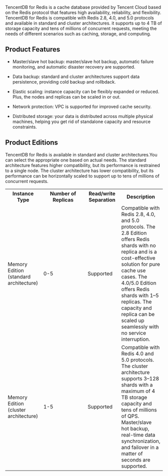 TencentDB for Redis is a cache database provided by Tencent Cloud based on the Redis protocol that features high availability, reliability, and flexibility. TencentDB for Redis is compatible with Redis 2.8, 4.0, and 5.0 protocols and available in standard and cluster architectures.
it supports up to 4 TB of storage capacity and tens of millions of concurrent requests, meeting the needs of different scenarios such as caching, storage, and computing.

## Product Features
- Master/slave hot backup: master/slave hot backup, automatic failure monitoring, and automatic disaster recovery are supported.
- Data backup: standard and cluster architectures support data persistence, providing cold backup and rollbdack.

- Elastic scaling: instance capacity can be flexibly expanded or reduced. Plus, the nodes and replicas can be scaled in or out.
- Network protection: VPC is supported for improved cache security.
- Distributed storage: your data is distributed across multiple physical machines, helping you get rid of standalone capacity and resource constraints.

## Product Editions
TencentDB for Redis is available in standard and cluster architectures.You can select the appropriate one based on actual needs. The standard architecture features higher compatibility, but its performance is restrained to a single node. The cluster architecture has lower compatibility, but its performance can be horizontally scaled to support up to tens of millions of concurrent requests.


<table>  
 <tr>  
 <th style="width: 100px;">Instance Type</th>  
 <th style="width: 200px;">Number of Replicas</th>  
 <th style="width: 100px;">Read/write Separation</th>  
 <th>Description</th>  
 </tr>  
 <tr>  
 <td>Memory Edition (standard architecture)</td>  
 <td >0-5</td>  
  <td >Supported</td>  
   <td >Compatible with Redis 2.8, 4.0, and 5.0 protocols. The 2.8 Edition offers Redis shards with no replica and is a cost-effective solution for pure cache use cases. The 4.0/5.0 Edition offers Redis shards with 1–5 replicas. The capacity and replica can be scaled up seamlessly with no service interruption.
   </td>  
 </tr>  
 <tr>  
  <tr>  
 <td>Memory Edition (cluster architecture)</td>  
 <td >1-5</td>  
  <td >Supported</td>  
   <td >Compatible with Redis 4.0 and 5.0 protocols. The cluster architecture supports 3–128 shards with a maximum of 4 TB storage capacity and tens of millions of QPS. <br>Master/slave hot backup, real-time data synchronization, and failover in a matter of seconds are supported.</td>  
 </tr>  
</table>  

